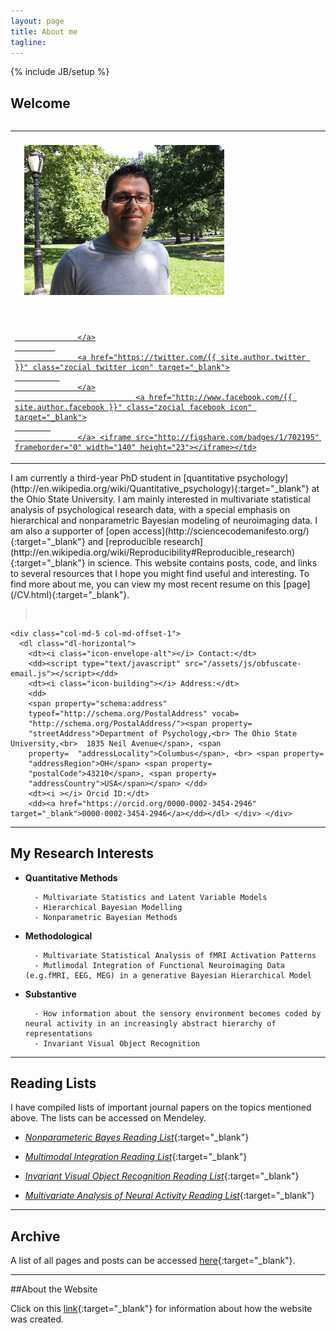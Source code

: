 ```yaml
---
layout: page
title: About me
tagline: 
---
```

{% include JB/setup %}

## Welcome

<table border="0" align="right">
<tr>
<td><img src="assets/img/rick.png" style=" margin: 20px 15px;"></td>
</tr>
<tr>
<td> &nbsp; &nbsp; &nbsp; &nbsp; <a href="https://github.com/{{ site.author.github }}" class="zocial github icon" target="_blank">
                    
                  </a>
             
                  <a href="https://twitter.com/{{ site.author.twitter }}" class="zocial twitter icon" target="_blank">
              
                  </a>
                               <a href="http://www.facebook.com/{{ site.author.facebook }}" class="zocial facebook icon" target="_blank">
            
                  </a> <iframe src="http://figshare.com/badges/1/702195"         frameborder="0" width="140" height="23"></iframe></td>
</tr>
</table>
I am currently a third-year PhD student in [quantitative psychology](http://en.wikipedia.org/wiki/Quantitative_psychology){:target="_blank"} at the Ohio State University. I am mainly interested in multivariate statistical analysis of psychological research data, with a special emphasis on hierarchical and nonparametric Bayesian modeling of neuroimaging data. I am also a supporter of [open access](http://sciencecodemanifesto.org/){:target="_blank"} and [reproducible research](http://en.wikipedia.org/wiki/Reproducibility#Reproducible_research){:target="_blank"} in science. This website contains posts, code, and links to several resources that I hope you might find useful and interesting.
To find more about me, you can view my most recent resume on this [page](/CV.html){:target="_blank"}.

><div class="row" ><br>
    <div class="col-md-5 col-md-offset-1">
      <dl class="dl-horizontal">
        <dt><i class="icon-envelope-alt"></i> Contact:</dt>
        <dd><script type="text/javascript" src="/assets/js/obfuscate-email.js"></script></dd>
        <dt><i class="icon-building"></i> Address:</dt>
        <dd>
        <span property="schema:address"
        typeof="http://schema.org/PostalAddress" vocab=
        "http://schema.org/PostalAddress/"><span property=
        "streetAddress">Department of Psychology,<br> The Ohio State University,<br>  1835 Neil Avenue</span>, <span
        property=  "addressLocality">Columbus</span>, <br> <span property=
        "addressRegion">OH</span> <span property=
        "postalCode">43210</span>, <span property=
        "addressCountry">USA</span></span> </dd>
        <dt><i ></i> Orcid ID:</dt>
        <dd><a href="https://orcid.org/0000-0002-3454-2946" target="_blank">0000-0002-3454-2946</a></dd></dl> </div> </div>

---------------



## My Research Interests

	

* **Quantitative Methods**

		- Multivariate Statistics and Latent Variable Models 
		- Hierarchical Bayesian Modelling 
		- Nonparametric Bayesian Methods

* **Methodological**

		- Multivariate Statistical Analysis of fMRI Activation Patterns
		- Mutlimodal Integration of Functional Neuroimaging Data (e.g.fMRI, EEG, MEG) in a generative Bayesian Hierarchical Model

* **Substantive**  

		- How information about the sensory environment becomes coded by neural activity in an increasingly abstract hierarchy of representations
		- Invariant Visual Object Recognition

---------------

## Reading Lists


I have compiled lists of important journal papers on the topics mentioned above. The lists can be accessed on Mendeley.




* [*Nonparameteric Bayes Reading List*](http://www.mendeley.com/groups/6795211/nonparametric-bayes/){:target="_blank"}

* [*Multimodal Integration Reading List*](http://www.mendeley.com/groups/6795211/nonparametric-bayes/){:target="_blank"}

* [*Invariant Visual Object Recognition Reading List*](http://www.mendeley.com/groups/6795211/nonparametric-bayes/){:target="_blank"}

* [*Multivariate Analysis of Neural Activity Reading List*](http://www.mendeley.com/groups/6795211/nonparametric-bayes/){:target="_blank"}

---------------

## Archive

A list of all pages and posts can be accessed [here](archive.html){:target="_blank"}.

---------------

##About the Website


Click on this [link](README.html){:target="_blank"} for information about how the website was created.







